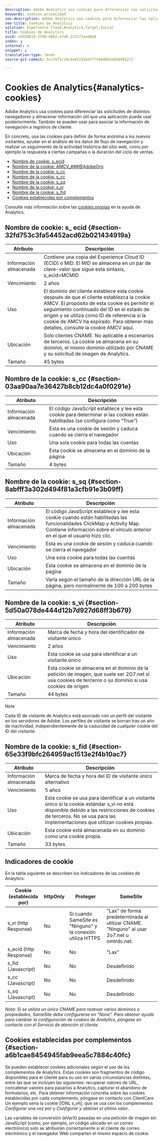 ```yaml
---
description: Adobe Analytics usa cookies para diferenciar las solicitudes de distintos navegadores y almacenar información útil que una aplicación puede usar posteriormente. También se pueden usar para asociar la información de navegación a registros de cliente.
keywords: cookies,privacidad
seo-description: Adobe Analytics usa cookies para diferenciar las solicitudes de distintos navegadores y almacenar información útil que una aplicación puede usar posteriormente. También se pueden usar para asociar la información de navegación a registros de cliente.
seo-title: Cookies de Analytics
solution: Experience Cloud,Analytics,Target,Social
title: Cookies de Analytics
uuid: e2d3d61d-2708-48b2-a7e6-2331f2aed8e0
index: y
internal: n
snippet: y
translation-type: tm+mt
source-git-commit: 3cc39f5c19c444f23564ff7549d801e958995271

---
```



# Cookies de Analytics{#analytics-cookies}

Adobe Analytics usa cookies para diferenciar las solicitudes de distintos navegadores y almacenar información útil que una aplicación puede usar posteriormente. También se pueden usar para asociar la información de navegación a registros de cliente.

En concreto, usa las cookies para definir de forma anónima a los nuevos visitantes, ayudar en el análisis de los datos de flujo de navegación y realizar un seguimiento de la actividad histórica del sitio web, como por ejemplo la respuesta a ciertas campañas o la duración del ciclo de ventas.

* [Nombre de cookie: s_ecid](../cookies/cookies-mc.md#section-32fd753c3fa54452acd62b021434919a)
* [Nombre de la cookie: AMCV_###@AdobeOrg](../cookies/cookies-mc.md#section-a12aa2a9296940ae82d8921b381b8fb0)
* [Nombre de la cookie: s_cc](../cookies/cookies-analytics.md#section-03aa90aa7e36427b8cb12dc4a0f0291e)
* [Nombre de la cookie: s_cc](../cookies/cookies-analytics.md#section-03aa90aa7e36427b8cb12dc4a0f0291e)
* [Nombre de la cookie: s_sq ](../cookies/cookies-analytics.md#section-8abfff3a302d494f81a3cfb91e3b09ff)
* [Nombre de la cookie: s_vi](../cookies/cookies-analytics.md#section-5d50a078de444d12b7d927d68ff3b679)
* [Nombre de la cookie: s_fid ](../cookies/cookies-analytics.md#section-65e33f9bfc264959ac1513e2f4b10ac7)
* [Cookies establecidas por complementos ](../cookies/cookies-analytics.md#section-a6b1cae8454945fab9eea5c7884c40fc)

Consulte más información sobre las [cookies propias](/help/interface/cookies/cookies-first-party.md) en la ayuda de Analytics.

## Nombre de cookie: s_ ecid {#section-32fd753c3fa54452acd62b021434919a}

| Atributo | Descripción |
|--- |--- |
| Información almacenada | Contiene una copia del Experience Cloud ID (ECID) o MID. El MID se almacena en un par de clave-valor que sigue esta sintaxis, s_ecid=MCMID | <ECID> |
| Vencimiento | 2 años |
| Uso | El dominio del cliente establece esta cookie después de que el cliente establezca la cookie AMCV. El propósito de esta cookie es permitir el seguimiento continuado del ID en el estado de origen y se utiliza como ID de referencia si la cookie de AMCV ha expirado. Para obtener más detalles, consulte la cookie AMCV aquí. |
| Ubicación | Solo clientes CNAME. No aplicable a escenarios de terceros. La cookie se almacena en su dominio, el mismo dominio utilizado por CNAME y su solicitud de imagen de Analytics. |
| Tamaño | 45 bytes |

## Nombre de la cookie: s_cc {#section-03aa90aa7e36427b8cb12dc4a0f0291e}

| Atributo | Descripción |
|--- |--- |
| Información almacenada | El código JavaScript establece y lee esta cookie para determinar si las cookies están habilitadas (se configura como “True”) |
| Vencimiento | Esta es una cookie de sesión y caduca cuando se cierra el navegador |
| Uso | Una sola cookie para todas las cuentas |
| Ubicación | Esta cookie se almacena en el dominio de la página |
| Tamaño | 4 bytes |

## Nombre de la cookie: s_sq  {#section-8abfff3a302d494f81a3cfb91e3b09ff}

| Atributo | Descripción |
|--- |--- |
| Información almacenada | El código JavaScript establece y lee esta cookie cuando están habilitadas las funcionalidades ClickMap y Activity Map. Contiene información sobre el vínculo anterior en el que el usuario hizo clic. |
| Vencimiento | Esta es una cookie de sesión y caduca cuando se cierra el navegador |
| Uso | Una sola cookie para todas las cuentas |
| Ubicación | Esta cookie se almacena en el dominio de la página |
| Tamaño | Varía según el tamaño de la dirección URL de la página, pero normalmente de 100 a 200 bytes |

## Nombre de la cookie: s_vi {#section-5d50a078de444d12b7d927d68ff3b679}

| Atributo | Descripción |
|--- |--- |
| Información almacenada | Marca de fecha y hora del identificador de visitante único |
| Vencimiento | 2 años |
| Uso | Esta cookie se usa para identificar a un visitante único  |
| Ubicación | Esta cookie se almacena en el dominio de la petición de imagen, que suele ser 2O7.net si usa cookies de terceros o su dominio si usa cookies de origen |
| Tamaño | 44 bytes |

>[!NOTE]
>
>Cada ID de visitante de Analytics está asociado con un perfil del visitante en los servidores de Adobe. Los perfiles de visitante se borran tras un año de inactividad, independientemente de la caducidad de cualquier cookie del ID del visitante.

## Nombre de la cookie: s_fid  {#section-65e33f9bfc264959ac1513e2f4b10ac7}

| Atributo | Descripción |
|--- |--- |
| Información almacenada | Marca de fecha y hora del ID de visitante único alternativo |
| Vencimiento | 5 años |
| Uso | Esta cookie se usa para identificar a un visitante único  si la cookie estándar s_vi no está disponible debido a las restricciones de cookies de terceros. No se usa para las implementaciones que utilizan cookies propias. |
| Ubicación | Esta cookie está almacenada en su dominio como una cookie propia. |
| Tamaño | 33 bytes |

## Indicadores de cookie

En la tabla siguiente se describen los indicadores de las cookies de Analytics:

| Cookie (establecida por) | httpOnly | Proteger | SameSite |
|--- |--- |--- |--- |
| s_vi (http Response) | No | Sí cuando SameSite es "Ninguno" y la conexión utiliza HTTPS | "Lax" de forma predeterminada al utilizar CNAME. "Ninguno" al usar 2o7.net u omtrdc.net. |
| s_ecid (http Response) | No | No | "Lax" |
| s_fid (Javascript) | No | No | Desdefinido |
| s_cc (Javascript) | No | No | Desdefinido |
| s_sq (Javascript) | No | No | Desdefinido |

*Nota: Si se utiliza un único CNAME para rastrear varios dominios o propiedades, SameSite debe configurarse en "None". Para obtener ayuda para cambiar la configuración de cookies de Analytics, póngase en contacto con el Servicio de atención al cliente.*

## Cookies establecidas por complementos  {#section-a6b1cae8454945fab9eea5c7884c40fc}

Se pueden establecer cookies adicionales según el uso de los complementos de Analytics. Estas cookies son fragmentos de código disponibles para el cliente para su uso en varias circunstancias distintas, entre las que se incluyen las siguientes: recuperar valores de URL, concatenar valores para pasarlos a Analytics, capturar el abandono de formularios, etc. Para obtener información concreta sobre las cookies establecidas por cada complemento, póngase en contacto con ClientCare. Un ejemplo sería la cookie [!DNL s_vh], que se usa con los complementos *Configurar una vez por* y *Configurar y obtener el último valor*.

Las variables de conversión (eVarX) pasadas en una petición de imagen sin JavaScript (como, por ejemplo, un código ubicado en un correo electrónico) solo se atribuirán correctamente si el cliente de correo electrónico y el navegador Web comparten el mismo espacio de cookie.
